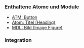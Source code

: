 ### Enthaltene Atome und Module
* [ATM: Button](../../atoms/button/button.html)
* [Atom: Titel (Heading)](../../atoms/headings/headings.html)
* [MDL: Bild (Image Figure)](../image_figure/image_figure.html)

### Integration

